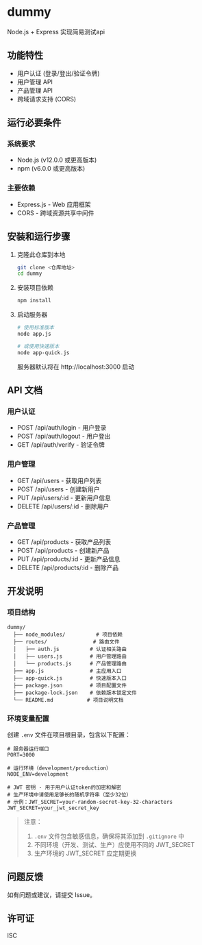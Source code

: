 # dummy
Node.js + Express 实现简易测试api

## 功能特性

- 用户认证 (登录/登出/验证令牌)
- 用户管理 API 
- 产品管理 API
- 跨域请求支持 (CORS)

## 运行必要条件

### 系统要求
- Node.js (v12.0.0 或更高版本)
- npm (v6.0.0 或更高版本)

### 主要依赖
- Express.js - Web 应用框架
- CORS - 跨域资源共享中间件

## 安装和运行步骤

1. 克隆此仓库到本地
   ```bash
   git clone <仓库地址>
   cd dummy
   ```

2. 安装项目依赖
   ```bash
   npm install
   ```

3. 启动服务器
   ```bash
   # 使用标准版本
   node app.js
   
   # 或使用快速版本
   node app-quick.js
   ```
   服务器默认将在 http://localhost:3000 启动

## API 文档

### 用户认证
- POST /api/auth/login - 用户登录
- POST /api/auth/logout - 用户登出
- GET /api/auth/verify - 验证令牌

### 用户管理
- GET /api/users - 获取用户列表
- POST /api/users - 创建新用户
- PUT /api/users/:id - 更新用户信息
- DELETE /api/users/:id - 删除用户

### 产品管理
- GET /api/products - 获取产品列表
- POST /api/products - 创建新产品
- PUT /api/products/:id - 更新产品信息
- DELETE /api/products/:id - 删除产品

## 开发说明

### 项目结构
```
dummy/
  ├── node_modules/          # 项目依赖
  ├── routes/               # 路由文件
  │   ├── auth.js          # 认证相关路由
  │   ├── users.js         # 用户管理路由
  │   └── products.js      # 产品管理路由
  ├── app.js               # 主应用入口
  ├── app-quick.js         # 快速版本入口
  ├── package.json         # 项目配置文件
  ├── package-lock.json    # 依赖版本锁定文件
  └── README.md           # 项目说明文档
```

### 环境变量配置
创建 `.env` 文件在项目根目录，包含以下配置：
```
# 服务器运行端口
PORT=3000

# 运行环境（development/production）
NODE_ENV=development

# JWT 密钥 - 用于用户认证token的加密和解密
# 生产环境中请使用足够长的随机字符串（至少32位）
# 示例：JWT_SECRET=your-random-secret-key-32-characters
JWT_SECRET=your_jwt_secret_key
```

> 注意：
> 1. `.env` 文件包含敏感信息，确保将其添加到 `.gitignore` 中
> 2. 不同环境（开发、测试、生产）应使用不同的 JWT_SECRET
> 3. 生产环境的 JWT_SECRET 应定期更换

## 问题反馈

如有问题或建议，请提交 Issue。

## 许可证

ISC